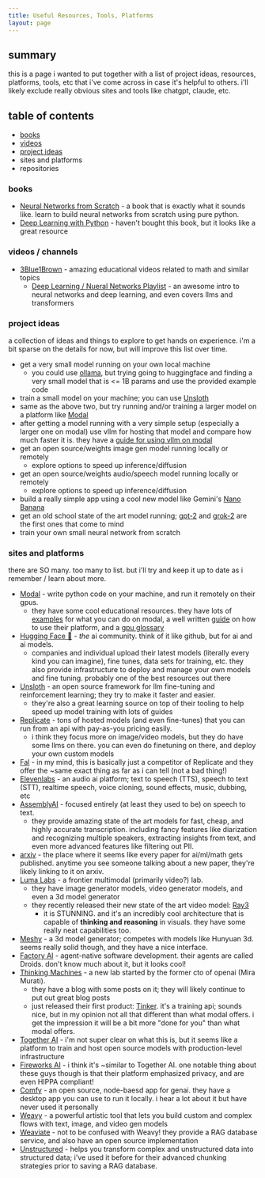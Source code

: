 ```yaml
---
title: Useful Resources, Tools, Platforms
layout: page
---
```


## summary
this is a page i wanted to put together with a list of project ideas, resources, platforms, tools, etc that i've come across in case it's helpful to others. i'll likely exclude really obvious sites and tools like chatgpt, claude, etc.


## table of contents
- [books](#books)
- [videos](#videos--channels)
- [project ideas](#project-ideas)
- sites and platforms
- repositories


### books
- [Neural Networks from Scratch](https://nnfs.io/) - a book that is exactly what it sounds like. learn to build neural networks from scratch using pure python.
- [Deep Learning with Python](https://deeplearningwithpython.io/) - haven't bought this book, but it looks like a great resource


### videos / channels
- [3Blue1Brown](https://www.youtube.com/@3blue1brown) - amazing educational videos related to math and similar topics
    - [Deep Learning / Nueral Networks Playlist](https://www.youtube.com/watch?v=aircAruvnKk&list=PLZHQObOWTQDNU6R1_67000Dx_ZCJB-3pi) - an awesome intro to neural networks and deep learning, and even covers llms and transformers


### project ideas
a collection of ideas and things to explore to get hands on experience. i'm a bit sparse on the details for now, but will improve this list over time.

- get a very small model running on your own local machine
    - you could use [ollama](https://ollama.com/), but trying going to huggingface and finding a very small model that is <= 1B params and use the provided example code
- train a small model on your machine; you can use [Unsloth](https://docs.unsloth.ai/new/how-to-train-llms-with-unsloth-and-docker)
- same as the above two, but try running and/or training a larger model on a platform like [Modal](https://modal.com/)
- after getting a model running with a very simple setup (especially a larger one on modal) use vllm for hosting that model and compare how much faster it is. they have a [guide for using vllm on modal](https://modal.com/docs/examples/vllm_inference)
- get an open source/weights image gen model running locally or remotely
    - explore options to speed up inference/diffusion
- get an open source/weights audio/speech model running locally or remotely
    - explore options to speed up inference/diffusion
- build a really simple app using a cool new model like Gemini's [Nano Banana](https://gemini.google/overview/image-generation/)
- get an old school state of the art model running; [gpt-2](https://github.com/openai/gpt-2) and [grok-2](https://huggingface.co/xai-org/grok-2) are the first ones that come to mind
- train your own small neural network from scratch


### sites and platforms
there are SO many. too many to list. but i'll try and keep it up to date as i remember / learn about more.

- [Modal](https://modal.com) - write python code on your machine, and run it remotely on their gpus.
    - they have some cool educational resources. they have lots of [examples](https://modal.com/docs/examples) for what you can do on modal, a well written [guide](https://modal.com/docs/guide) on how to use their platform, and a [gpu glossary](https://modal.com/gpu-glossary)
- [Hugging Face 🤗](https://huggingface.co/) - *the* ai community. think of it like github, but for ai and ai models.
    - companies and individual upload their latest models (literally every kind you can imagine), fine tunes, data sets for training, etc. they also provide infrastructure to deploy and manage your own models and fine tuning. probably one of the best resources out there
- [Unsloth](https://unsloth.ai/) - an open source framework for llm fine-tuning and reinforcement learning; they try to make it faster and easier.
    - they're also a great learning source on top of their tooling to help speed up model training with lots of guides
- [Replicate](https://replicate.com) - tons of hosted models (and even fine-tunes) that you can run from an api with pay-as-you pricing easily.
    - i think they focus more on image/video models, but they do have some llms on there. you can even do finetuning on there, and deploy your own custom models
- [Fal](https://fal.ai/) - in my mind, this is basically just a competitor of Replicate and they offer the ~same exact thing as far as i can tell (not a bad thing!)
- [Elevenlabs](https://elevenlabs.io/) - an audio ai platform; text to speech (TTS), speech to text (STT), realtime speech, voice cloning, sound effects, music, dubbing, etc
- [AssemblyAI](https://www.assemblyai.com/) - focused entirely (at least they used to be) on speech to text.
    - they provide amazing state of the art models for fast, cheap, and highly accurate transcription. including fancy features like diarization and recognizing multiple speakers, extracting insights from text, and even more advanced features like filtering out PII.
- [arxiv](https://arxiv.org/) - the place where it seems like every paper for ai/ml/math gets published. anytime you see someone talking about a new paper, they're likely linking to it on arxiv.
- [Luma Labs](https://lumalabs.ai/) - a frontier multimodal (primarily video?) lab.
    - they have image generator models, video generator models, and even a 3d model generator
    - they recently released their new state of the art video model: [Ray3](https://lumalabs.ai/ray)
        - it is STUNNING. and it's an incredibly cool architecture that is capable of **thinking and reasoning** in visuals. they have some really neat capabilities too.
- [Meshy](https://www.meshy.ai/) - a 3d model generator; competes with models like Hunyuan 3d. seems really solid though, and they have a nice interface.
- [Factory AI](https://factory.ai/) - agent-native software development. their agents are called Droids. don't know much about it, but it looks cool!
- [Thinking Machines](https://thinkingmachines.ai/) - a new lab started by the former cto of openai (Mira Murati).
    - they have a blog with some posts on it; they will likely continue to put out great blog posts
    - just released their first product: [Tinker](https://thinkingmachines.ai/tinker/). it's a training api; sounds nice, but in my opinion not all that different than what modal offers. i get the impression it will be a bit more "done for you" than what modal offers.
- [Together AI](https://www.together.ai/) - i'm not super clear on what this is, but it seems like a platform to train and host open source models with production-level infrastructure
- [Fireworks AI](https://fireworks.ai/) - i think it's ~similar to Together AI. one notable thing about these guys though is that their platform emphasized privacy, and are even HIPPA compliant!
- [Comfy](https://www.comfy.org/) - an open source, node-baesd app for genai. they have a desktop app you can use to run it locally. i hear a lot about it but have never used it personally
- [Weavy](https://www.weavy.ai/) - a powerful artistic tool that lets you build custom and complex flows with text, image, and video gen models
- [Weaviate](https://weaviate.io/) - not to be confused with Weavy! they provide a RAG database service, and also have an open source implementation
- [Unstructured](https://unstructured.io/) - helps you transform complex and unstructured data into structured data; i've used it before for their advanced chunking strategies prior to saving a RAG database.